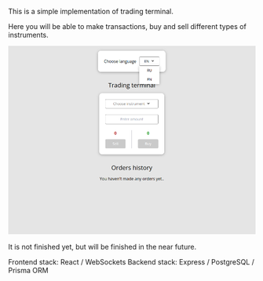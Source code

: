 This is a simple implementation of trading terminal.

Here you will be able to make transactions, buy and sell different types of instruments.

![Main page](./assets/mainPageInterface.png?raw=true "Main page interface")

It is not finished yet, but will be finished in the near future.

Frontend stack: React / WebSockets
Backend stack: Express / PostgreSQL / Prisma ORM
